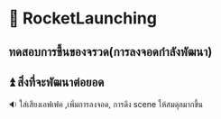 # :rocket: RocketLaunching #

ทดสอบการขึ้นของจรวด(การลงจอดกำลังพัฒนา)
--

## :arrow_double_up: สิ่งที่จะพัฒนาต่อยอด ##
   :sound: ใส่เสียงเอฟเฟค ,เพิ่มการลงจอด, การดึง scene ให้สมดุลมากขึ้น 
